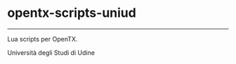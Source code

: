 # opentx-scripts-uniud
----------------------

Lua scripts per OpenTX.

Università degli Studi di Udine

